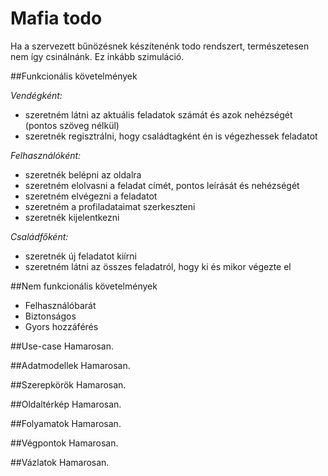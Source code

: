 # Mafia todo

Ha a szervezett bűnözésnek készítenénk todo rendszert, természetesen nem így csinálnánk. Ez inkább szimuláció.

##Funkcionális követelmények
<p><i>Vendégként:</i>
<ul>
<li> szeretném látni az aktuális feladatok számát és azok nehézségét (pontos szöveg nélkül) </li>
<li> szeretnék regisztrálni, hogy családtagként én is végezhessek feladatot </li>
</ul></p>

<p><i>Felhasználóként:</i>
<ul>
<li> szeretnék belépni az oldalra </li> 
<li> szeretném elolvasni a feladat címét, pontos leírását és nehézségét </li> 
<li> szeretném elvégezni a feladatot </li> 
<li> szeretném a profiladataimat szerkeszteni </li>
<li> szeretnék kijelentkezni </li>
</ul></p>

<p><i>Családfőként:</i>
<ul>
<li> szeretnék új feladatot kiírni </li> 
<li> szeretném látni az összes feladatról, hogy ki és mikor végezte el </li>
</ul></p>

##Nem funkcionális követelmények
<ul>
<li> Felhasználóbarát </li>
<li> Biztonságos </li>
<li> Gyors hozzáférés </li> 
</ul>

##Use-case
Hamarosan.

##Adatmodellek
Hamarosan.

##Szerepkörök
Hamarosan.

##Oldaltérkép
Hamarosan.

##Folyamatok
Hamarosan.

##Végpontok
Hamarosan.

##Vázlatok
Hamarosan.

